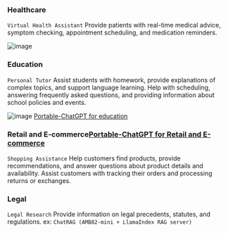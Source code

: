 ###  **Healthcare**
`Virtual Health Assistant` Provide patients with real-time medical advice, symptom checking, appointment scheduling, and medication reminders.

![image](https://github.com/chang0630/Final-Project_Portable-ChatGPT/assets/162575237/f2e2c435-31d9-410f-ad3a-20cc62c39a97)

###  **Education**
`Personal Tutor` Assist students with homework, provide explanations of complex topics, and support language learning. Help with scheduling, answering frequently asked questions, and providing information about school policies and events.

![image](https://github.com/chang0630/Final-Project_Portable-ChatGPT/assets/162575237/a0ded338-97f0-4a2f-8c57-939e68c4da2f)
[Portable-ChatGPT for education](https://digifix.com.au/how-to-use-chat-gpt-for-education-landscape/)

### **Retail and E-commerce**[Portable-ChatGPT for Retail and E-commerce](https://uptain.de/en/blog/chat-gpt/?handl_landing_page=https%3A%2F%2Fuptain.de%2Fen%2Fblog%2Fchat-gpt%2F&handl_url=https%3A%2F%2Fuptain.de%2Fen%2Fblog%2Fchat-gpt%2F&handl_original_ref=https%3A%2F%2Fwww.google.com%2F&handl_url_ref=https%3A%2F%2Fwww.google.com%2F&wuid=5117509.628337319)
`Shopping Assistance` Help customers find products, provide recommendations, and answer questions about product details and availability. Assist customers with tracking their orders and processing returns or exchanges.


### **Legal**
`Legal Research` Provide information on legal precedents, statutes, and regulations. ex: `ChatRAG (AMB82-mini + LlamaIndex RAG server)`

